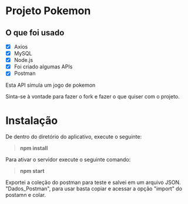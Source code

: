 # Projeto Pokemon

## **O que foi usado**
 - [X] Axios
 - [X] MySQL
 - [X] Node.js
 - [X] Foi criado algumas APIs
 - [X] Postman
 
Esta API simula um jogo de pokemon

Sinta-se à vontade para fazer o fork e fazer o que quiser com o projeto.

# Instalação
De dentro do diretório do aplicativo, execute o seguinte:

>**npm install**

Para ativar o servidor execute o seguinte comando:

>**npm start**

Exportei a coleção do postman para teste e salvei em um arquivo JSON. "Dados_Postman", para usar basta copiar e acessar a opção "import" do postamn e colar.
